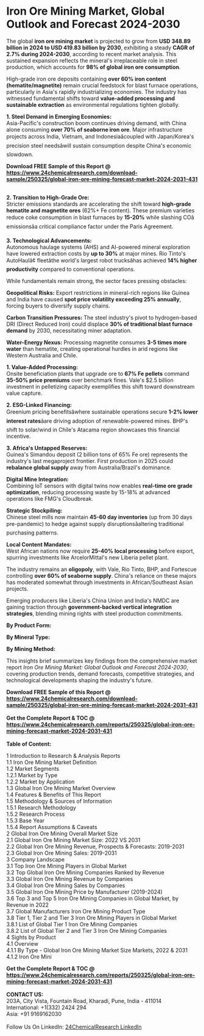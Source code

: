<h1>Iron Ore Mining Market, Global Outlook and Forecast 2024-2030</h1><p>The global <strong>iron ore mining market</strong> is projected to grow from <strong>USD 348.89 billion in 2024 to USD 419.83 billion by 2030</strong>, exhibiting a steady <strong>CAGR of 2.7% during 2024-2030</strong>, according to recent market analysis. This sustained expansion reflects the mineral's irreplaceable role in steel production, which accounts for <strong>98% of global iron ore consumption</strong>.</p><p>High-grade iron ore deposits containing <strong>over 60% iron content (hematite/magnetite)</strong> remain crucial feedstock for blast furnace operations, particularly in Asia's rapidly industrializing economies. The industry has witnessed fundamental shifts toward <strong>value-added processing and sustainable extraction</strong> as environmental regulations tighten globally.</p><p><strong>1. Steel Demand in Emerging Economies:</strong><br>
Asia-Pacific's construction boom continues driving demand, with China alone consuming <strong>over 70% of seaborne iron ore</strong>. Major infrastructure projects across India, Vietnam, and Indonesiaâcoupled with Japan/Korea's precision steel needsâwill sustain consumption despite China's economic slowdown.</p><div><b>Download FREE Sample of this Report @ 
            <a href="https://www.24chemicalresearch.com/download-sample/250325/global-iron-ore-mining-forecast-market-2024-2031-431">
            https://www.24chemicalresearch.com/download-sample/250325/global-iron-ore-mining-forecast-market-2024-2031-431</a></b></div><br><p><strong>2. Transition to High-Grade Ore:</strong><br>
Stricter emissions standards are accelerating the shift toward <strong>high-grade hematite and magnetite ores</strong> (62%+ Fe content). These premium varieties reduce coke consumption in blast furnaces by <strong>15-20%</strong> while slashing COâ emissionsâa critical compliance factor under the Paris Agreement.</p><p><strong>3. Technological Advancements:</strong><br>
Autonomous haulage systems (AHS) and AI-powered mineral exploration have lowered extraction costs by <strong>up to 30%</strong> at major mines. Rio Tinto's AutoHaulâ¢ fleetâthe world's largest robot trucksâhas achieved <strong>14% higher productivity</strong> compared to conventional operations.</p><p>While fundamentals remain strong, the sector faces pressing obstacles:</p><p><strong>Geopolitical Risks:</strong> Export restrictions in mineral-rich regions like Guinea and India have caused <strong>spot price volatility exceeding 25% annually</strong>, forcing buyers to diversify supply chains.</p><p><strong>Carbon Transition Pressures:</strong> The steel industry's pivot to hydrogen-based DRI (Direct Reduced Iron) could displace <strong>30% of traditional blast furnace demand</strong> by 2030, necessitating miner adaptation.</p><p><strong>Water-Energy Nexus:</strong> Processing magnetite consumes <strong>3-5 times more water</strong> than hematite, creating operational hurdles in arid regions like Western Australia and Chile.</p><p><strong>1. Value-Added Processing:</strong><br>
Onsite beneficiation plants that upgrade ore to <strong>67% Fe pellets</strong> command <strong>35-50% price premiums</strong> over benchmark fines. Vale's $2.5 billion investment in pelletizing capacity exemplifies this shift toward downstream value capture.</p><p><strong>2. ESG-Linked Financing:</strong><br>
Greenium pricing benefitsâwhere sustainable operations secure <strong>1-2% lower interest rates</strong>âare driving adoption of renewable-powered mines. BHP's shift to solar/wind in Chile's Atacama region showcases this financial incentive.</p><p><strong>3. Africa's Untapped Reserves:</strong><br>
Guinea's Simandou deposit (2 billion tons of 65% Fe ore) represents the industry's last megaproject frontier. First production in 2025 could <strong>rebalance global supply</strong> away from Australia/Brazil's dominance.</p><p><strong>Digital Mine Integration:</strong><br>
	Combining IoT sensors with digital twins now enables <strong>real-time ore grade optimization</strong>, reducing processing waste by 15-18% at advanced operations like FMG's Cloudbreak.</p><p><strong>Strategic Stockpiling:</strong><br>
	Chinese steel mills now maintain <strong>45-60 day inventories</strong> (up from 30 days pre-pandemic) to hedge against supply disruptionsâaltering traditional purchasing patterns.</p><p><strong>Local Content Mandates:</strong><br>
	West African nations now require <strong>25-40% local processing</strong> before export, spurring investments like ArcelorMittal's new Liberia pellet plant.</p><p>The industry remains an <strong>oligopoly</strong>, with Vale, Rio Tinto, BHP, and Fortescue controlling <strong>over 60% of seaborne supply</strong>. China's reliance on these majors has moderated somewhat through investments in African/Southeast Asian projects.</p><p>Emerging producers like Liberia's China Union and India's NMDC are gaining traction through <strong>government-backed vertical integration strategies</strong>, blending mining rights with steel production commitments.</p><p><strong>By Product Form:</strong></p><p><strong>By Mineral Type:</strong></p><p><strong>By Mining Method:</strong></p><p>This insights brief summarizes key findings from the comprehensive market report <em>Iron Ore Mining Market: Global Outlook and Forecast 2024-2030</em>, covering production trends, demand forecasts, competitive strategies, and technological developments shaping the industry's future.</p><div><b>Download FREE Sample of this Report @ 
            <a href="https://www.24chemicalresearch.com/download-sample/250325/global-iron-ore-mining-forecast-market-2024-2031-431">
            https://www.24chemicalresearch.com/download-sample/250325/global-iron-ore-mining-forecast-market-2024-2031-431</a></b></div><br><div><b>Get the Complete Report & TOC @ 
            <a href="https://www.24chemicalresearch.com/reports/250325/global-iron-ore-mining-forecast-market-2024-2031-431">
            https://www.24chemicalresearch.com/reports/250325/global-iron-ore-mining-forecast-market-2024-2031-431</a></b></div><br>
            <b>Table of Content:</b><p>1 Introduction to Research & Analysis Reports<br />
    1.1 Iron Ore Mining Market Definition<br />
    1.2 Market Segments<br />
        1.2.1 Market by Type<br />
        1.2.2 Market by Application<br />
    1.3 Global Iron Ore Mining Market Overview<br />
    1.4 Features & Benefits of This Report<br />
    1.5 Methodology & Sources of Information<br />
        1.5.1 Research Methodology<br />
        1.5.2 Research Process<br />
        1.5.3 Base Year<br />
        1.5.4 Report Assumptions & Caveats<br />
2 Global Iron Ore Mining Overall Market Size<br />
    2.1 Global Iron Ore Mining Market Size: 2022 VS 2031<br />
    2.2 Global Iron Ore Mining Revenue, Prospects & Forecasts: 2019-2031<br />
    2.3 Global Iron Ore Mining Sales: 2019-2031<br />
3 Company Landscape<br />
    3.1 Top Iron Ore Mining Players in Global Market<br />
    3.2 Top Global Iron Ore Mining Companies Ranked by Revenue<br />
    3.3 Global Iron Ore Mining Revenue by Companies<br />
    3.4 Global Iron Ore Mining Sales by Companies<br />
    3.5 Global Iron Ore Mining Price by Manufacturer (2019-2024)<br />
    3.6 Top 3 and Top 5 Iron Ore Mining Companies in Global Market, by Revenue in 2022<br />
    3.7 Global Manufacturers Iron Ore Mining Product Type<br />
    3.8 Tier 1, Tier 2 and Tier 3 Iron Ore Mining Players in Global Market<br />
        3.8.1 List of Global Tier 1 Iron Ore Mining Companies<br />
        3.8.2 List of Global Tier 2 and Tier 3 Iron Ore Mining Companies<br />
4 Sights by Product<br />
    4.1 Overview<br />
        4.1.1 By Type - Global Iron Ore Mining Market Size Markets, 2022 & 2031<br />
        4.1.2 Iron Ore Mini</p><div><b>Get the Complete Report & TOC @ 
            <a href="https://www.24chemicalresearch.com/reports/250325/global-iron-ore-mining-forecast-market-2024-2031-431">
            https://www.24chemicalresearch.com/reports/250325/global-iron-ore-mining-forecast-market-2024-2031-431</a></b></div><br><b>CONTACT US:</b><br>
            203A, City Vista, Fountain Road, Kharadi, Pune, India - 411014<br>
            International: +1(332) 2424 294<br>
            Asia: +91 9169162030 <br><br>
            Follow Us On LinkedIn: <a href="https://www.linkedin.com/company/24chemicalresearch/">24ChemicalResearch LinkedIn</a>